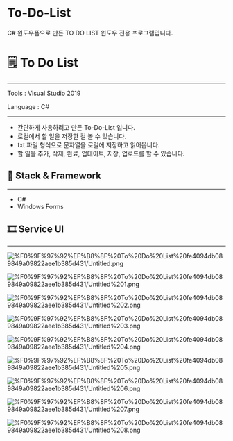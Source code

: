 # To-Do-List
C# 윈도우폼으로 만든 TO DO LIST 윈도우 전용 프로그램입니다. 
# 🗒️ To Do List

---

Tools : Visual Studio 2019

Language : C#

---

- 간단하게 사용하려고 만든 To-Do-List 입니다.
- 로컬에서 할 일을 저장한 걸 볼 수 있습니다.
- txt 파일 형식으로 문자열을 로컬에 저장하고 읽어옵니다.
- 할 일을 추가, 삭제, 완료, 업데이트, 저장, 업로드를 할 수 있습니다.

## 💫 Stack & Framework

---

- C#
- Windows Forms

 

## 🎞️ Service UI

---

![%F0%9F%97%92%EF%B8%8F%20To%20Do%20List%20fe4094db089849a09822aee1b385d431/Untitled.png](%F0%9F%97%92%EF%B8%8F%20To%20Do%20List%20fe4094db089849a09822aee1b385d431/Untitled.png)

![%F0%9F%97%92%EF%B8%8F%20To%20Do%20List%20fe4094db089849a09822aee1b385d431/Untitled%201.png](%F0%9F%97%92%EF%B8%8F%20To%20Do%20List%20fe4094db089849a09822aee1b385d431/Untitled%201.png)

![%F0%9F%97%92%EF%B8%8F%20To%20Do%20List%20fe4094db089849a09822aee1b385d431/Untitled%202.png](%F0%9F%97%92%EF%B8%8F%20To%20Do%20List%20fe4094db089849a09822aee1b385d431/Untitled%202.png)

![%F0%9F%97%92%EF%B8%8F%20To%20Do%20List%20fe4094db089849a09822aee1b385d431/Untitled%203.png](%F0%9F%97%92%EF%B8%8F%20To%20Do%20List%20fe4094db089849a09822aee1b385d431/Untitled%203.png)

![%F0%9F%97%92%EF%B8%8F%20To%20Do%20List%20fe4094db089849a09822aee1b385d431/Untitled%204.png](%F0%9F%97%92%EF%B8%8F%20To%20Do%20List%20fe4094db089849a09822aee1b385d431/Untitled%204.png)

![%F0%9F%97%92%EF%B8%8F%20To%20Do%20List%20fe4094db089849a09822aee1b385d431/Untitled%205.png](%F0%9F%97%92%EF%B8%8F%20To%20Do%20List%20fe4094db089849a09822aee1b385d431/Untitled%205.png)

![%F0%9F%97%92%EF%B8%8F%20To%20Do%20List%20fe4094db089849a09822aee1b385d431/Untitled%206.png](%F0%9F%97%92%EF%B8%8F%20To%20Do%20List%20fe4094db089849a09822aee1b385d431/Untitled%206.png)

![%F0%9F%97%92%EF%B8%8F%20To%20Do%20List%20fe4094db089849a09822aee1b385d431/Untitled%207.png](%F0%9F%97%92%EF%B8%8F%20To%20Do%20List%20fe4094db089849a09822aee1b385d431/Untitled%207.png)

![%F0%9F%97%92%EF%B8%8F%20To%20Do%20List%20fe4094db089849a09822aee1b385d431/Untitled%208.png](%F0%9F%97%92%EF%B8%8F%20To%20Do%20List%20fe4094db089849a09822aee1b385d431/Untitled%208.png)
